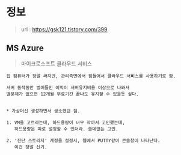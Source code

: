 # 정보 
> url : https://gsk121.tistory.com/399 <br/>

## MS Azure
> 마이크로소프트 클라우드 서비스

```
집 컴퓨터가 정말 싸지만, 관리측면에서 힘들어서 클라우드 서비스를 사용하기로 함.

서버 동작동안 벌어들인 이익이 서버유지비용 이상으로 나와서
별문제가 없으면 12개월 무료기간 끝나도 유지할 수 있을듯 싶다.


* 가상머신 생성하면서 생소했던 점.

1. VM을 고르라는데, 하드용량이 너무 작아서 고민했는데,
   하드용량은 따로 설정할 수 있더라. 쓸데없는 고민.
   
2. '진단 스토리지' 계정을 설정시, 웹에서 PUTTY같이 콘솔창이 나타난다.
   이건 정말 신기.

```
